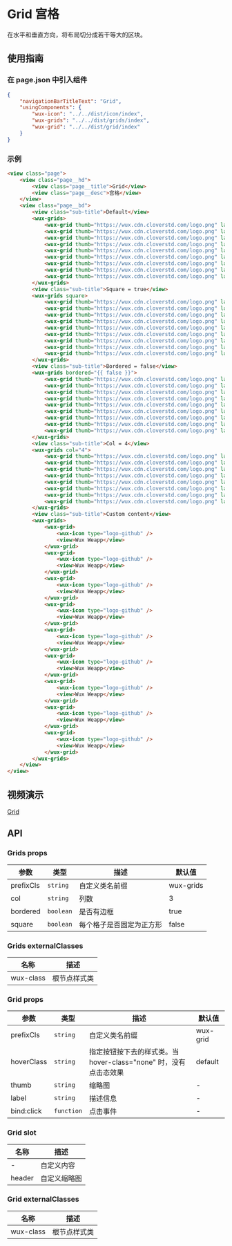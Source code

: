 # Grid 宫格

在水平和垂直方向，将布局切分成若干等大的区块。

## 使用指南

### 在 page.json 中引入组件

```json
{
    "navigationBarTitleText": "Grid",
    "usingComponents": {
        "wux-icon": "../../dist/icon/index",
        "wux-grids": "../../dist/grids/index",
        "wux-grid": "../../dist/grid/index"
    }
}
```

### 示例

```html
<view class="page">
    <view class="page__hd">
        <view class="page__title">Grid</view>
        <view class="page__desc">宫格</view>
    </view>
    <view class="page__bd">
        <view class="sub-title">Default</view>
        <wux-grids>
            <wux-grid thumb="https://wux.cdn.cloverstd.com/logo.png" label="Wux Weapp" />
            <wux-grid thumb="https://wux.cdn.cloverstd.com/logo.png" label="Wux Weapp" />
            <wux-grid thumb="https://wux.cdn.cloverstd.com/logo.png" label="Wux Weapp" />
            <wux-grid thumb="https://wux.cdn.cloverstd.com/logo.png" label="Wux Weapp" />
            <wux-grid thumb="https://wux.cdn.cloverstd.com/logo.png" label="Wux Weapp" />
            <wux-grid thumb="https://wux.cdn.cloverstd.com/logo.png" label="Wux Weapp" />
            <wux-grid thumb="https://wux.cdn.cloverstd.com/logo.png" label="Wux Weapp" />
            <wux-grid thumb="https://wux.cdn.cloverstd.com/logo.png" label="Wux Weapp" />
            <wux-grid thumb="https://wux.cdn.cloverstd.com/logo.png" label="Wux Weapp" />
        </wux-grids>
        <view class="sub-title">Square = true</view>
        <wux-grids square>
            <wux-grid thumb="https://wux.cdn.cloverstd.com/logo.png" label="Wux Weapp" />
            <wux-grid thumb="https://wux.cdn.cloverstd.com/logo.png" label="Wux Weapp" />
            <wux-grid thumb="https://wux.cdn.cloverstd.com/logo.png" label="Wux Weapp" />
            <wux-grid thumb="https://wux.cdn.cloverstd.com/logo.png" label="Wux Weapp" />
            <wux-grid thumb="https://wux.cdn.cloverstd.com/logo.png" label="Wux Weapp" />
            <wux-grid thumb="https://wux.cdn.cloverstd.com/logo.png" label="Wux Weapp" />
            <wux-grid thumb="https://wux.cdn.cloverstd.com/logo.png" label="Wux Weapp" />
            <wux-grid thumb="https://wux.cdn.cloverstd.com/logo.png" label="Wux Weapp" />
            <wux-grid thumb="https://wux.cdn.cloverstd.com/logo.png" label="Wux Weapp" />
        </wux-grids>
        <view class="sub-title">Bordered = false</view>
        <wux-grids bordered="{{ false }}">
            <wux-grid thumb="https://wux.cdn.cloverstd.com/logo.png" label="Wux Weapp" />
            <wux-grid thumb="https://wux.cdn.cloverstd.com/logo.png" label="Wux Weapp" />
            <wux-grid thumb="https://wux.cdn.cloverstd.com/logo.png" label="Wux Weapp" />
            <wux-grid thumb="https://wux.cdn.cloverstd.com/logo.png" label="Wux Weapp" />
            <wux-grid thumb="https://wux.cdn.cloverstd.com/logo.png" label="Wux Weapp" />
            <wux-grid thumb="https://wux.cdn.cloverstd.com/logo.png" label="Wux Weapp" />
            <wux-grid thumb="https://wux.cdn.cloverstd.com/logo.png" label="Wux Weapp" />
            <wux-grid thumb="https://wux.cdn.cloverstd.com/logo.png" label="Wux Weapp" />
            <wux-grid thumb="https://wux.cdn.cloverstd.com/logo.png" label="Wux Weapp" />
        </wux-grids>
        <view class="sub-title">Col = 4</view>
        <wux-grids col="4">
            <wux-grid thumb="https://wux.cdn.cloverstd.com/logo.png" label="Wux Weapp" />
            <wux-grid thumb="https://wux.cdn.cloverstd.com/logo.png" label="Wux Weapp" />
            <wux-grid thumb="https://wux.cdn.cloverstd.com/logo.png" label="Wux Weapp" />
            <wux-grid thumb="https://wux.cdn.cloverstd.com/logo.png" label="Wux Weapp" />
            <wux-grid thumb="https://wux.cdn.cloverstd.com/logo.png" label="Wux Weapp" />
            <wux-grid thumb="https://wux.cdn.cloverstd.com/logo.png" label="Wux Weapp" />
            <wux-grid thumb="https://wux.cdn.cloverstd.com/logo.png" label="Wux Weapp" />
            <wux-grid thumb="https://wux.cdn.cloverstd.com/logo.png" label="Wux Weapp" />
        </wux-grids>
        <view class="sub-title">Custom content</view>
        <wux-grids>
            <wux-grid>
                <wux-icon type="logo-github" />
                <view>Wux Weapp</view>
            </wux-grid>
            <wux-grid>
                <wux-icon type="logo-github" />
                <view>Wux Weapp</view>
            </wux-grid>
            <wux-grid>
                <wux-icon type="logo-github" />
                <view>Wux Weapp</view>
            </wux-grid>
            <wux-grid>
                <wux-icon type="logo-github" />
                <view>Wux Weapp</view>
            </wux-grid>
            <wux-grid>
                <wux-icon type="logo-github" />
                <view>Wux Weapp</view>
            </wux-grid>
            <wux-grid>
                <wux-icon type="logo-github" />
                <view>Wux Weapp</view>
            </wux-grid>
            <wux-grid>
                <wux-icon type="logo-github" />
                <view>Wux Weapp</view>
            </wux-grid>
            <wux-grid>
                <wux-icon type="logo-github" />
                <view>Wux Weapp</view>
            </wux-grid>
            <wux-grid>
                <wux-icon type="logo-github" />
                <view>Wux Weapp</view>
            </wux-grid>
        </wux-grids>
    </view>
</view>
```

## 视频演示

[Grid](./_media/grid.mp4 ':include :type=iframe width=375px height=667px')

## API

### Grids props

| 参数 | 类型 | 描述 | 默认值 |
| --- | --- | --- | --- |
| prefixCls | <code>string</code> | 自定义类名前缀 | wux-grids |
| col | <code>string</code> | 列数 | 3 |
| bordered | <code>boolean</code> | 是否有边框 | true |
| square | <code>boolean</code> | 每个格子是否固定为正方形 | false |

### Grids externalClasses

| 名称 | 描述 |
| --- | --- |
| wux-class | 根节点样式类 |

### Grid props

| 参数 | 类型 | 描述 | 默认值 |
| --- | --- | --- | --- |
| prefixCls | <code>string</code> | 自定义类名前缀 | wux-grid |
| hoverClass | <code>string</code> | 指定按钮按下去的样式类。当 hover-class="none" 时，没有点击态效果 | default |
| thumb | <code>string</code> | 缩略图 | - |
| label | <code>string</code> | 描述信息 | - |
| bind:click | <code>function</code> | 点击事件 | - |


### Grid slot

| 名称 | 描述 |
| --- | --- |
| - | 自定义内容 |
| header | 自定义缩略图 |

### Grid externalClasses

| 名称 | 描述 |
| --- | --- |
| wux-class | 根节点样式类 |